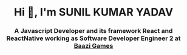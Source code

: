 <h1 align="center">Hi 👋, I'm SUNIL KUMAR YADAV</h1>
<h3 align="center">A Javascript Developer and its framework React and ReactNative working as Software Developer Engineer 2 at <a href="(https://baazigames.com/)" target="_blank">Baazi Games</a></h3>
